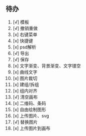 ## 待办

1. [√] 模板
2. [√] 撤销重做
3. [x] 右键菜单
4. [x] 快捷键
5. [x] psd解析
6. [√] 导出
7. [√] 保存
8. [x] 文字渐变、背景渐变、文字镂空
9. [x] 曲线文字
10. [x] 图片裁切
11. [x] 建组/拆组
12. [x] 组内对齐
13. [√] 清空画布
14. [x] 二维码、条码
15. [x] 自由绘制图形
16. [x] 上传图片、svg
17. [√] 替换图片
18. [x] 上传图片到画布
